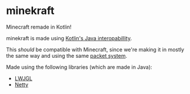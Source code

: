 # minekraft
Minecraft remade in Kotlin!

minekraft is made using [Kotlin's Java interopabillity](http://kotlinlang.org/docs/reference/java-interop.html).

This *should* be compatible with Minecraft, since we're making it in mostly the same way and using the same [packet system](http://wiki.vg).

Made using the following libraries (which are made in Java):
* [LWJGL](https://github.com/LWJGL/lwjgl3)
* [Netty](https://github.com/netty/netty)
